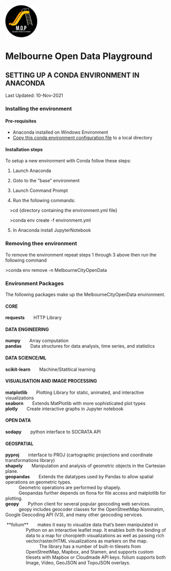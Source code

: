 <img src="/images/mop-black.png" alt="drawing" width="100"/>

# Melbourne Open Data Playground
## SETTING UP A CONDA ENVIRONMENT IN ANACONDA

Last Updated: 10-Nov-2021

### Installing the environment
#### Pre-requisites
- Anaconda installed on Windows Environment
- [Copy this conda environment configuration file](environment.yml) to a local directory

#### Installation steps
To setup a new environment with Conda follow these steps:

1) Launch Anaconda

2) Goto to the "base" environment

3) Launch Command Prompt

4) Run the following commands:

&emsp;&gt;cd {directory containing the environment.yml file}

&emsp;&gt;conda env create -f environment.yml

5) In Anaconda install JupyterNotebook


### Removing thee environment
To remove the environment repeat steps 1 through 3 above then run the following command

&gt;conda env remove -n MelbourneCityOpenData

### Environment Packages
The following packages make up the MelbourneCityOpenData environment.

#### CORE
**requests**&emsp;&emsp;HTTP Library<br>

#### DATA ENGINEERING
**numpy**&emsp;&emsp;Array computation<br>
**pandas**&emsp;&emsp;Data structures for data analysis, time series, and statistics<br>

#### DATA SCIENCE/ML
**scikit-learn**&emsp;&emsp;Machine/Statitical learning<br>

#### VISUALISATION AND IMAGE PROCESSING
**matplotlib**&emsp;&emsp;Plotting Library for static, animated, and interactive visualizations<br>
**seaborn**&emsp;&emsp;Extends MatPlotlib with more sophisticated plot types<br>
**plotly**&emsp;&emsp;Create interactive graphs in Jupyter notebook<br>

#### OPEN DATA
**sodapy**&emsp;&emsp;python interface to SOCRATA API<br>

#### GEOSPATIAL
**pyproj**&emsp;&emsp;interface to PROJ (cartographic projections and coordinate transformations library)<br>
**shapely**&emsp;&emsp;Manipulation and analysis of geometric objects in the Cartesian plane.<br>
**geopandas**&emsp;&emsp;Extends the datatypes used by Pandas to allow spatial operations on geometric types.<br>
&emsp;&emsp;&emsp;Geometric operations are performed by shapely.<br>
&emsp;&emsp;&emsp;Geopandas further depends on fiona for file access and matplotlib for plotting.<br>
**geopy**&emsp;&emsp;Python client for several popular geocoding web services.<br>
&emsp;&emsp;&emsp;geopy includes geocoder classes for the OpenStreetMap Nominatim, Google Geocoding API (V3), and many other geocoding services.
<div style="padding-left: 64px; text-indent: -60px;">**folium**&emsp;&emsp;makes it easy to visualize data that’s been manipulated in Python on an interactive leaflet map. It enables both the binding of data to a map for choropleth visualizations as well as passing rich vector/raster/HTML visualizations as markers on the map.<br>
&emsp;&emsp;&emsp;The library has a number of built-in tilesets from OpenStreetMap, Mapbox, and Stamen, and supports custom tilesets with Mapbox or Cloudmade API keys. folium supports both Image, Video, GeoJSON and TopoJSON overlays.<br></div>